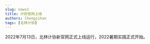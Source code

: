 ```yaml
---
slug: news1
title: 计协官网上线
authors: Chengzihan
tags: [北林计协]
---
```

2022年7月13日，北林计协新官网正式上线运行，2022暑期实践正式开始。
